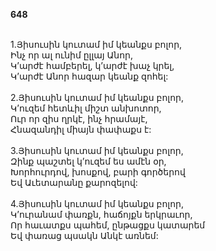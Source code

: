 **648**

\
1.Յիսուսին կուտամ իմ կեանքս բոլոր,\
Ինչ որ ալ ունիմ ըլլայ Անոր,\
Կ’արժէ համբերել, կ’արժէ խաչ կրել,\
Կ’արժէ Անոր հազար կեանք զոհել:\
\
2.Յիսուսին կուտամ իմ կեանքս բոլոր,\
Կ’ուզեմ հետևիլ միշտ անխոտոր,\
Ուր որ զիս ղրկէ, ինչ հրամայէ,\
Հնազանդիլ միայն փափաքս է:\
\
3.Յիսուսին կուտամ իմ կեանքս բոլոր,\
Զինք պաշտել կ’ուզեմ ես ամէն օր,\
Խորհուրդով, խոսքով, բարի գործերով\
Եվ Աւետարանը քարոզելով:\
\
4.Յիսուսին կուտամ իմ կեանքս բոլոր,\
Կ’ուրանամ փառքն, հաճոյքն երկրաւոր,\
Որ հաւատքս պահեմ, ընթացքս կատարեմ\
Եվ փառաց պսակն Անկէ առնեմ:
